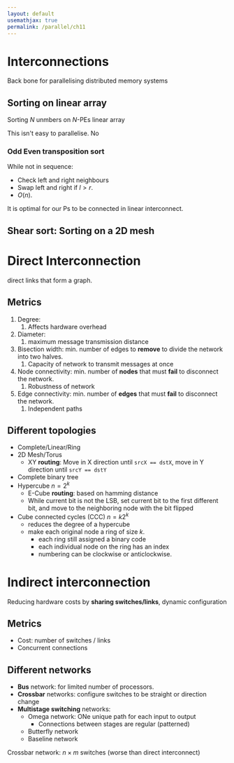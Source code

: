 ```yaml
---
layout: default
usemathjax: true
permalink: /parallel/ch11
---
```


# Interconnections

Back bone for parallelising distributed memory systems

## Sorting on linear array

Sorting $N$ unmbers on $N$-PEs linear array

This isn't easy to parallelise. No 

### Odd Even transposition sort

While not in sequence:
- Check left and right neighbours
- Swap left and right if $l > r$.
- $O(n)$.

It is optimal for our Ps to be connected in linear interconnect.

## Shear sort: Sorting on a 2D mesh

# Direct Interconnection

direct links that form a graph.

## Metrics

1. Degree: 
   1. Affects hardware overhead
2. Diameter:
   1. maximum message transmission distance
3. Bisection width: min. number of edges to **remove** to divide the network into two halves.
   1. Capacity of network to transmit messages at once
4. Node connectivity: min. number of **nodes** that must **fail** to disconnect the network.
   1. Robustness of network
5. Edge connectivity: min. number of **edges** that must **fail** to disconnect the network.
   1. Independent paths

## Different topologies

- Complete/Linear/Ring
- 2D Mesh/Torus
  - XY **routing**: Move in X direction until `srcX == dstX`, move in Y direction until `srcY == dstY`
- Complete binary tree
- Hypercube $n= 2^k$
  - E-Cube **routing**: based on hamming distance
  - While current bit is not the LSB, set current bit to the first different bit, and move to the neighboring node with the bit flipped
- Cube connected cycles (CCC) $n = k2^k$
  - reduces the degree of a hypercube
  - make each original node a ring of size $k$.
    - each ring still assigned a binary code
    - each individual node on the ring has an index
    - numbering can be clockwise or anticlockwise.

# Indirect interconnection

Reducing hardware costs by **sharing switches/links**, dynamic configuration

## Metrics

- Cost: number of switches / links
- Concurrent connections

## Different networks

- **Bus** network: for limited number of processors.
- **Crossbar** networks: configure switches to be straight or direction change
- **Multistage switching** networks:
  - Omega network: ONe unique path for each input to output
    - Connections between stages are regular (patterned)
  - Butterfly network
  - Baseline network

Crossbar network: $n \times m$ switches (worse than direct interconnect)